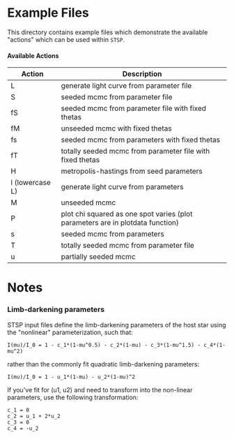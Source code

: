 # Example Files

This directory contains example files which demonstrate the available "actions"
which can be used within `STSP`. 

#### Available Actions

| Action | Description | 
|--------|-------------|
|    L   | generate light curve from parameter file |
|    S   | seeded mcmc from parameter file | 
|    fS   | seeded mcmc from parameter file with fixed thetas |
|    fM   | unseeded mcmc with fixed thetas |
|    fs   | seeded mcmc from parameters with fixed thetas |
|    fT   | totally seeded mcmc from parameter file with fixed thetas |
|    H   | metropolis-hastings from seed parameters |
|    l (lowercase L)  | generate light curve from parameters |
|    M   | unseeded mcmc |
|    P   | plot chi squared as one spot varies (plot parameters are in plotdata function) |
|    s   | seeded mcmc from parameters |
|    T   | totally seeded mcmc from parameter file |
|    u   | partially seeded mcmc |

# Notes

### Limb-darkening parameters

STSP input files define the limb-darkening parameters of the host star using the "nonlinear" parameterization, such that: 

`I(mu)/I_0 = 1 - c_1*(1-mu^0.5) - c_2*(1-mu) - c_3*(1-mu^1.5) - c_4*(1-mu^2)`

rather than the commonly fit quadratic limb-darkening parameters: 

`I(mu)/I_0 = 1 - u_1*(1-mu) - u_2*(1-mu)^2`

If you've fit for (u1, u2) and need to transform into the non-linear parameters, use the following transformation: 

```
c_1 = 0
c_2 = u_1 + 2*u_2
c_3 = 0
c_4 = -u_2
```
